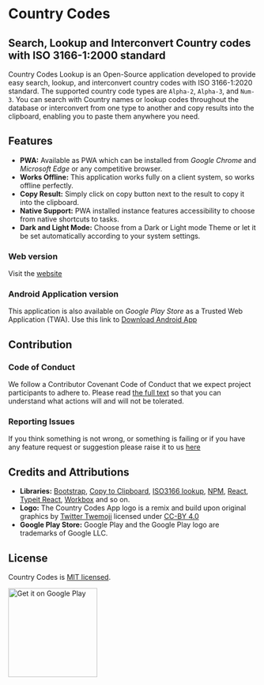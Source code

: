 # Country Codes

## Search, Lookup and Interconvert Country codes with ISO 3166-1:2000 standard

Country Codes Lookup is an Open-Source application developed to provide easy search, lookup, and interconvert country codes with ISO 3166-1:2020 standard. The supported country code types are `Alpha-2`, `Alpha-3`, and `Num-3`. You can search with Country names or lookup codes throughout the database or interconvert from one type to another and copy results into the clipboard, enabling you to paste them anywhere you need.

## Features
- **PWA:** Available as PWA which can be installed from *Google Chrome* and *Microsoft Edge* or any competitive browser.
- **Works Offline:** This application works fully on a client system, so works offline perfectly.
- **Copy Result:** Simply click on copy button next to the result to copy it into the clipboard.
- **Native Support:** PWA installed instance features accessibility to choose from native shortcuts to tasks.
- **Dark and Light Mode:** Choose from a Dark or Light mode Theme or let it be set automatically according to your system settings.

### Web version
Visit the [website](https://country-codes.vercel.app/)
### Android Application version
This application is also available on *Google Play Store* as a Trusted Web Application (TWA). Use this link to [Download Android App](https://play.google.com/store/apps/details?id=app.vercel.country_codes.twa&utm_source=githubrepolink)

## Contribution
### Code of Conduct
We follow a Contributor Covenant Code of Conduct that we expect project participants to adhere to. Please read [the full text](https://github.com/omkartapale/country-codes/blob/main/CODE_OF_CONDUCT.md) so that you can understand what actions will and will not be tolerated.

### Reporting Issues
If you think something is not wrong, or something is failing or if you have any feature request or suggestion please raise it to us [here](https://github.com/omkartapale/country-codes/issues/new/choose)

## Credits and Attributions
- **Libraries:**
[Bootstrap](https://getbootstrap.com/), [Copy to Clipboard](https://www.npmjs.com/package/copy-to-clipboard), [ISO3166 lookup](https://www.npmjs.com/package/iso3166-lookup), [NPM](https://www.npmjs.com/), [React](https://react.dev/), [Typeit React](https://www.typeitjs.com/), [Workbox](https://github.com/GoogleChrome/workbox) and so on.
- **Logo:**
  The Country Codes App logo is a remix and build upon original graphics by [Twitter Twemoji](https://twemoji.twitter.com/) licensed under [CC-BY 4.0](https://creativecommons.org/licenses/by/4.0/)
- **Google Play Store:** Google Play and the Google Play logo are trademarks of Google LLC.

## License
Country Codes is [MIT licensed](https://github.com/omkartapale/country-codes/blob/main/LICENSE).

<a href='https://play.google.com/store/apps/details?id=app.vercel.country_codes.twa&utm_source=githubrepo'><img alt='Get it on Google Play' src='https://play.google.com/intl/en_us/badges/static/images/badges/en_badge_web_generic.png' width='180'/></a>